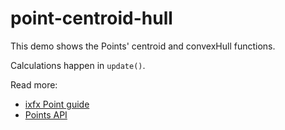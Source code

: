 # point-centroid-hull

This demo shows the Points' centroid and convexHull functions.

Calculations happen in `update()`.

Read more:
* [ixfx Point guide](https://ixfx.fun/geometry/points/)
* [Points API](https://api.ixfx.fun/_ixfx/geometry/Points/)